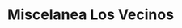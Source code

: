 ---
title: "Miscelanea Los Vecinos"
url: /ciudad-de-mexico/miscelanea-los-vecinos/
shop: comodidad
---